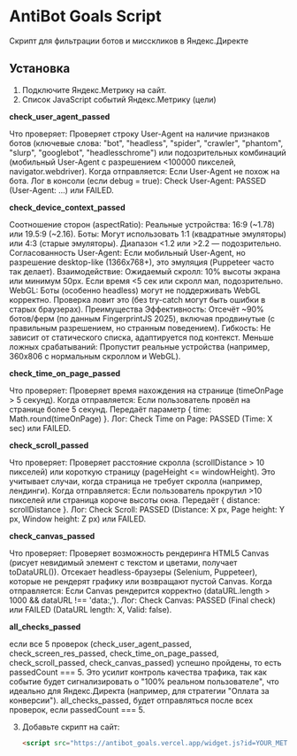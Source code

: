 # AntiBot Goals Script
Скрипт для фильтрации ботов и мисскликов в Яндекс.Директе 
## Установка
1. Подключите Яндекс.Метрику на сайт.
2. Список JavaScript событий Яндекс.Метрику (цели)

**check_user_agent_passed**

Что проверяет: Проверяет строку User-Agent на наличие признаков ботов (ключевые слова: "bot", "headless", "spider", "crawler", "phantom", "slurp", "googlebot", "headlesschrome") или подозрительных комбинаций (мобильный User-Agent с разрешением <100000 пикселей, navigator.webdriver).
Когда отправляется: Если User-Agent не похож на бота.
Лог в консоли (если debug = true): Check User-Agent: PASSED (User-Agent: ...) или FAILED.

**check_device_context_passed**

Соотношение сторон (aspectRatio):
Реальные устройства: 16:9 (~1.78) или 19.5:9 (~2.16).
Боты: Могут использовать 1:1 (квадратные эмуляторы) или 4:3 (старые эмуляторы). Диапазон <1.2 или >2.2 — подозрительно.
Согласованность User-Agent:
Если мобильный User-Agent, но разрешение desktop-like (1366x768+), это эмуляция (Puppeteer часто так делает).
Взаимодействие:
Ожидаемый скролл: 10% высоты экрана или минимум 50px. Если время <5 сек или скролл мал, подозрительно.
WebGL:
Боты (особенно headless) могут не поддерживать WebGL корректно. Проверка ловит это (без try-catch могут быть ошибки в старых браузерах).
Преимущества
Эффективность: Отсечёт ~90% ботов/ферм (по данным FingerprintJS 2025), включая продвинутые (с правильным разрешением, но странным поведением).
Гибкость: Не зависит от статического списка, адаптируется под контекст.
Меньше ложных срабатываний: Пропустит реальные устройства (например, 360x806 с нормальным скроллом и WebGL).

**check_time_on_page_passed**

Что проверяет: Проверяет время нахождения на странице (timeOnPage > 5 секунд).
Когда отправляется: Если пользователь провёл на странице более 5 секунд. Передаёт параметр { time: Math.round(timeOnPage) }.
Лог: Check Time on Page: PASSED (Time: X sec) или FAILED.

**check_scroll_passed**

Что проверяет: Проверяет расстояние скролла (scrollDistance > 10 пикселей) или короткую страницу (pageHeight <= windowHeight). Это учитывает случаи, когда страница не требует скролла (например, лендинги).
Когда отправляется: Если пользователь прокрутил >10 пикселей или страница короче высоты окна. Передаёт { distance: scrollDistance }.
Лог: Check Scroll: PASSED (Distance: X px, Page height: Y px, Window height: Z px) или FAILED.

**check_canvas_passed**

Что проверяет: Проверяет возможность рендеринга HTML5 Canvas (рисует невидимый элемент с текстом и цветами, получает toDataURL()). Отсекает headless-браузеры (Selenium, Puppeteer), которые не рендерят графику или возвращают пустой Canvas.
Когда отправляется: Если Canvas рендерится корректно (dataURL.length > 1000 && dataURL !== 'data:,').
Лог: Check Canvas: PASSED (Final check) или FAILED (DataURL length: X, Valid: false).

**all_checks_passed**

если все 5 проверок (check_user_agent_passed, check_screen_res_passed, check_time_on_page_passed, check_scroll_passed, check_canvas_passed) успешно пройдены, то есть passedCount === 5. Это усилит контроль качества трафика, так как событие будет сигнализировать о "100% реальном пользователе", что идеально для Яндекс.Директа (например, для стратегии "Оплата за конверсии"). all_checks_passed, будет отправляться после всех проверок, если passedCount === 5.


3. Добавьте скрипт на сайт:
   ```html
   <script src="https://antibot_goals.vercel.app/widget.js?id=YOUR_METRIKA_ID"></script>
